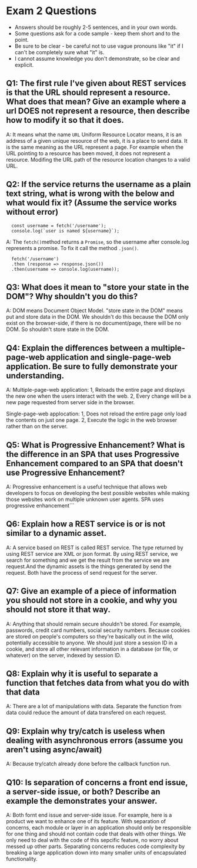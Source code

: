 # Exam 2 Questions

* Answers should be roughly 2-5 sentences, and in your own words.  
* Some questions ask for a code sample - keep them short and to the point.
* Be sure to be clear - be careful not to use vague pronouns like "it" if I can't be completely sure what "it" is.
* I cannot assume knowledge you don't demonstrate, so be clear and explicit.

## Q1: The first rule I've given about REST services is that the URL should represent a resource.  What does that mean?  Give an example where a url DOES not represent a resource, then describe how to modify it so that it does.
A: It means what the name `URL` Uniform Resource Locator means, it is an address of a given unique resource of the web, it is a place to send data. It is the same meaning as the URL represent a page. 
For example when the URL pointing to a resource has been moved, it does not represent a resource. Modifing the URL
path of the resource location changes to a valid URL.   

## Q2: If the service returns the username as a plain text string, what is wrong with the below and what would fix it? (Assume the service works without error)
```
  const username = fetch('/username');
  console.log(`user is named ${username}`);
```  
A: The `fetch()`method returns a `Promise`, so the username after console.log represents a promise. To fix it call the method `.json()`.
```
  fetch('/username')
  .then (response => response.json())
  .then(username => console.log(username));
```    

## Q3: What does it mean to "store your state in the DOM"?  Why shouldn't you do this?
A: DOM means Document Object Model. "store state in the DOM" means put and store data in the DOM.
We shouldn't do this because the DOM only exist on the browser-side, if there is no document/page, there will be no DOM. So shouldn't store state in the DOM. 

## Q4: Explain the differences between a multiple-page-web application and single-page-web application.  Be sure to fully demonstrate your understanding.
A: Multiple-page-web application:
   1, Reloads the entire page and displays the new one when the users interact with the web.
   2, Every change will be a new page requested from server side in the browser.

   Single-page-web applocation:
   1, Does not reload the entire page only load the contents on just one page.
   2, Execute the logic in the web browser rather than on the server. 

## Q5: What is Progressive Enhancement?  What is the difference in an SPA that uses Progressive Enhancement compared to an SPA that doesn't use Progressive Enhancement?
A: Progressive enhancement is a useful technique that allows web developers to focus on developing the best possible websites while making those websites work on multiple unknown user agents. SPA uses progressive enhancement```


## Q6: Explain how a REST service is or is not similar to a dynamic asset.
A: A service based on REST is called REST service. The type returned by using REST service are XML or json format. By using REST service, we search for something and we get the result from the service we are request.And the dynamic assets is the things generated by send the request. Both have the process of send request for the server.

## Q7: Give an example of a piece of information you should not store in a cookie, and why you should not store it that way.
A: Anything that should remain secure shouldn't be stored. For example, passwords, credit card numbers, social security numbers. Because cookies are stored on people's computers so they're basically out in the wild, potentially accessible to anyone. We should just store a session ID in a cookie, and store all other relevant information in a database (or file, or whatever) on the server, indexed by session ID.

## Q8: Explain why it is useful to separate a function that fetches data from what you do with that data
A: There are a lot of manipulations with data. Separate the function from data could reduce the amount of data transfered on each request. 

## Q9: Explain why try/catch is useless when dealing with asynchronous errors (assume you aren't using async/await)
A: Because try/catch already done before the callback function run.

## Q10: Is separation of concerns a front end issue, a server-side issue, or both?  Describe an example the demonstrates your answer.
A: Both fornt end issue and server-side issue. 
For example, here is a product we want to enhance one of its feature. With separation of concerns, each module or layer in an application should only be responsible for one thing and should not contain code that deals with other things. We only need to deal with the code of this sepcific feature, no worry about messed up other parts. Separating concerns reduces code complexity by breaking a large application down into many smaller units of encapsulated functionality.

